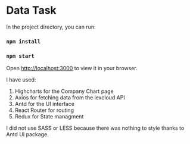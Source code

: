 # Data Task

In the project directory, you can run:

### `npm install`
### `npm start`

Open [http://localhost:3000](http://localhost:3000) to view it in your browser.

I have used:
1) Highcharts for the Company Chart page
2) Axios for fetching data from the iexcloud API
3) Antd for the UI interface
4) React Router for routing
5) Redux for State managment

I did not use SASS or LESS because there was nothing to style thanks to Antd UI package.